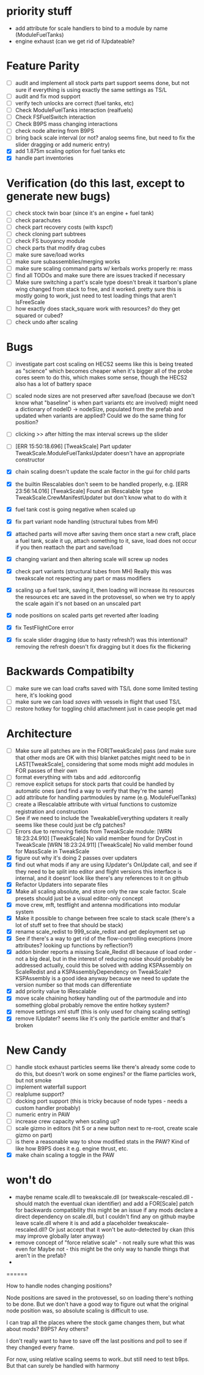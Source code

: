 # priority stuff

- add attribute for scale handlers to bind to a module by name (ModuleFuelTanks)
- engine exhaust (can we get rid of IUpdateable?

# Feature Parity

- [ ] audit and implement all stock parts
	part support seems done, but not sure if everything is using exactly the same settings as TS/L
- [ ] audit and fix mod support
- [ ] verify tech unlocks are correct (fuel tanks, etc)
- [ ] Check ModuleFuelTanks interaction (realfuels)
- [ ] Check FSFuelSwitch interaction
- [ ] Check B9PS mass changing interactions
- [ ] check node altering from B9PS
- [ ] bring back scale interval (or not? analog seems fine, but need to fix the slider dragging or add numeric entry)
- [x] add 1.875m scaling option for fuel tanks etc
- [x] handle part inventories

# Verification (do this last, except to generate new bugs)

- [ ] check stock twin boar (since it's an engine + fuel tank)
- [ ] check parachutes
- [ ] check part recovery costs (with kspcf)
- [ ] check cloning part subtrees
- [ ] check FS buoyancy module
- [ ] check parts that modify drag cubes
- [ ] make sure save/load works
- [ ] make sure subassemblies/merging works
- [ ] make sure scaling command parts w/ kerbals works properly re: mass
- [ ] find all TODOs and make sure there are issues tracked if necessary
- [ ] Make sure switching a part's scale type doesn't break it
		tsarbon's plane wing changed from stack to free, and it worked.
		pretty sure this is mostly going to work, just need to test loading things that aren't IsFreeScale
- [ ] how exactly does stack_square work with resources?  do they get squared or cubed?
- [ ] check undo after scaling

# Bugs

- [ ] investigate part cost scaling on HECS2
		seems like this is being treated as "science" which becomes cheaper when it's bigger
		all of the probe cores seem to do this, which makes some sense, though the HECS2 also has a lot of battery space
- [ ] scaled node sizes are not preserved after save/load (because we don't know what "baseline" is when part variants etc are involved)
		might need a dictionary of nodeID -> nodeSize, populated from the prefab and updated when variants are applied?  Could we do the same thing for position?  
- [ ] clicking >> after hitting the max interval screws up the slider
- [ ] [ERR 15:50:18.696] [TweakScale] Part updater TweakScale.ModuleFuelTanksUpdater doesn't have an appropriate constructor
- [x] chain scaling doesn't update the scale factor in the gui for child parts
- [x] the builtin IRescalables don't seem to be handled properly, e.g.
	[ERR 23:56:14.016] [TweakScale] Found an IRescalable type TweakScale.CrewManifestUpdater but don't know what to do with it
- [x] fuel tank cost is going negative when scaled up
- [x] fix part variant node handling (structural tubes from MH)
- [x] attached parts will move after saving them once
		start a new craft, place a fuel tank, scale it up, attach something to it, save, load
		does not occur if you then reattach the part and save/load
- [x] changing variant and then altering scale will screw up nodes
- [x] check part variants (structural tubes from MH)
		Really this was tweakscale not respecting any part or mass modifiers
- [x] scaling up a fuel tank, saving it, then loading will increase its resources
		the resources etc are saved in the protovessel, so when we try to apply the scale again it's not based on an unscaled part
- [x] node positions on scaled parts get reverted after loading
- [x] fix TestFlightCore error
- [x] fix scale slider dragging (due to hasty refresh?)  was this intentional?
		removing the refresh doesn't fix dragging but it does fix the flickering


# Backwards Compatibilty

- [ ] make sure we can load crafts saved with TS/L
	done some limited testing here, it's looking good
- [ ] make sure we can load *saves* with vessels in flight that used TS/L
- [ ] restore hotkey for toggling child attachment just in case people get mad

# Architecture

- [ ] Make sure all patches are in the FOR[TweakScale] pass (and make sure that other mods are OK with this)
		blanket patches might need to be in LAST[TweakScale], considering that some mods might add modules in FOR passes of their own
- [ ] format everything with tabs and add .editorconfig
- [ ] remove explicit setups for stock parts that could be handled by automatic ones (and find a way to verify that they're the same)
- [ ] add attribute for handling partmodules by name (e.g. ModuleFuelTanks)
- [ ] create a IRescalable attribute with virtual functions to customize registration and construction
- [ ] See if we need to include the TweakableEverything updaters
		it really seems like these could just be cfg patches?
- [ ] Errors due to removing fields from TweakScale module:
		[WRN 18:23:24.910] [TweakScale] No valid member found for DryCost in TweakScale
		[WRN 18:23:24.911] [TweakScale] No valid member found for MassScale in TweakScale
- [x] figure out why it's doing 2 passes over updaters
- [x] find out what mods if any are using IUpdater's OnUpdate call, and see if they need to be split into editor and flight versions
	this interface is internal, and it doesnt' look like there's any references to it on github
- [x] Refactor Updaters into separate files
- [x] Make all scaling absolute, and store only the raw scale factor.  Scale presets should just be a visual editor-only concept
- [x] move crew, mft, testflight and antenna modifications into modular system
- [x] Make it possible to change between free scale to stack scale (there's a lot of stuff set to free that should be stack)
- [x] rename scale_redist to 999_scale_redist and get deployment set up
- [x] See if there's a way to get rid of the flow-controlling execptions (more attributes?  looking up functions by reflection?)
- [x] addon binder reports a missing Scale_Redist dll because of load order - not a big deal, but in the interest of reducing noise should probably be addressed
		actually, could this be solved with adding KSPAssembly on ScaleRedist and a KSPAssemblyDependency on TweakScale?
		KSPAssembly is a good idea anyway because we need to update the version number so that mods can differentiate
- [x] add priority value to IRescalable
- [x] move scale chaining hotkey handling out of the partmodule and into something global
		probably remove the entire hotkey system?
- [x] remove settings xml stuff (this is only used for chaing scaling setting)
- [x] remove IUpdater? seems like it's only the particle emitter and that's broken

# New Candy

- [ ] handle stock exhaust particles
		seems like there's already some code to do this, but doesn't work on some engines?
		or the flame particles work, but not smoke
- [ ] implement waterfall support
- [ ] realplume support?
- [ ] docking port support (this is tricky because of node types - needs a custom handler probably)
- [ ] numeric entry in PAW
- [ ] increase crew capacity when scaling up?
- [ ] scale gizmo in editors (hit 5 or a new button next to re-root, create scale gizmo on part)
- [ ] is there a reasonable way to show modified stats in the PAW? Kind of like how B9PS does it
	e.g. engine thrust, etc.
- [x] make chain scaling a toggle in the PAW

# won't do

- maybe rename scale.dll to tweakscale.dll (or tweakscale-rescaled.dll - should match the eventual ckan identifier) and add a FOR[Scale] patch for backwards compatibility
		this might be an issue if any mods declare a direct dependency on scale.dll, but I couldn't find any on github
		maybe leave scale.dll where it is and add a placeholder tweakscale-rescaled.dll?  Or just accept that it won't be auto-detected by ckan (this may improve globally later anyway)
- remove concept of "force relative scale" - not really sure what this was even for
		Maybe not - this might be the only way to handle things that aren't in the prefab?
- 
======

How to handle nodes changing positions?

Node positions are saved in the protovessel, so on loading there's nothing to be done.  But we don't have a good way to
figure out what the original node position was, so absolute scaling is difficult to use.

I can trap all the places where the stock game changes them, but what about mods?  B9PS?  Any others?

I don't really want to have to save off the last positions and poll to see if they changed every frame.

For now, using relative scaling seems to work..but still need to test b9ps.  But that can surely be handled with harmony